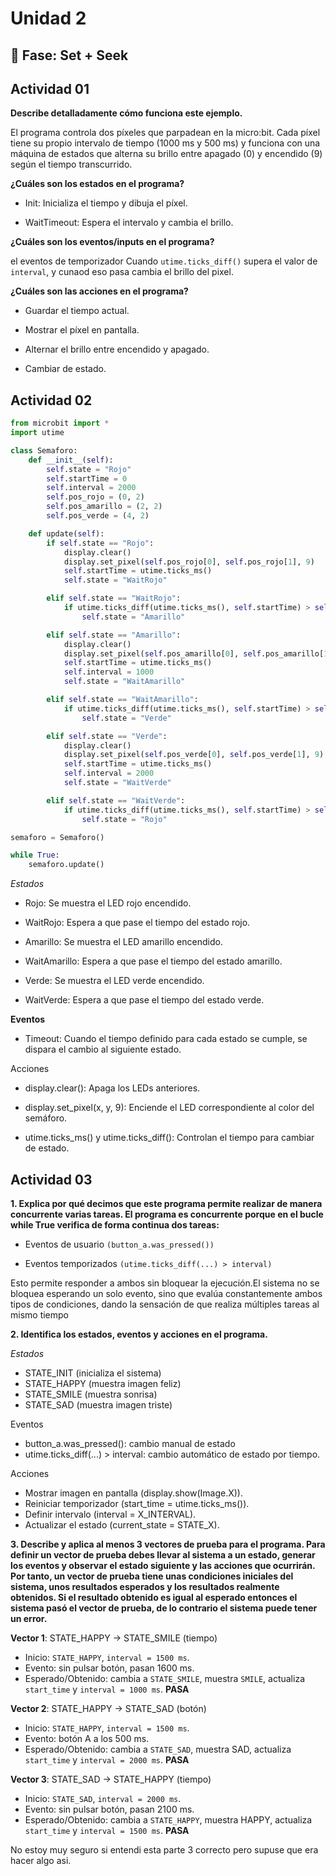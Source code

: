 # Unidad 2

## 🔎 Fase: Set + Seek

## Actividad 01
**Describe detalladamente cómo funciona este ejemplo.**

El programa controla dos píxeles que parpadean en la micro:bit. Cada píxel tiene su propio intervalo de tiempo (1000 ms y 500 ms) y funciona con una máquina de estados que alterna su brillo entre apagado (0) y encendido (9) según el tiempo transcurrido.


**¿Cuáles son los estados en el programa?**
- Init: Inicializa el tiempo y dibuja el píxel.

- WaitTimeout:  Espera el intervalo y cambia el brillo.

**¿Cuáles son los eventos/inputs en el programa?**

el eventos de temporizador Cuando `utime.ticks_diff()` supera el valor de `interval`, y cunaod eso pasa cambia el brillo del pixel.


**¿Cuáles son las acciones en el programa?**
- Guardar el tiempo actual.

- Mostrar el píxel en pantalla.

- Alternar el brillo entre encendido y apagado.

- Cambiar de estado.
  
## Actividad 02

```python
from microbit import *
import utime

class Semaforo:
    def __init__(self):
        self.state = "Rojo"
        self.startTime = 0
        self.interval = 2000  
        self.pos_rojo = (0, 2)
        self.pos_amarillo = (2, 2)
        self.pos_verde = (4, 2)

    def update(self):
        if self.state == "Rojo":
            display.clear()
            display.set_pixel(self.pos_rojo[0], self.pos_rojo[1], 9)
            self.startTime = utime.ticks_ms()
            self.state = "WaitRojo"

        elif self.state == "WaitRojo":
            if utime.ticks_diff(utime.ticks_ms(), self.startTime) > self.interval:
                self.state = "Amarillo"

        elif self.state == "Amarillo":
            display.clear()
            display.set_pixel(self.pos_amarillo[0], self.pos_amarillo[1], 9)
            self.startTime = utime.ticks_ms()
            self.interval = 1000
            self.state = "WaitAmarillo"

        elif self.state == "WaitAmarillo":
            if utime.ticks_diff(utime.ticks_ms(), self.startTime) > self.interval:
                self.state = "Verde"

        elif self.state == "Verde":
            display.clear()
            display.set_pixel(self.pos_verde[0], self.pos_verde[1], 9)
            self.startTime = utime.ticks_ms()
            self.interval = 2000
            self.state = "WaitVerde"

        elif self.state == "WaitVerde":
            if utime.ticks_diff(utime.ticks_ms(), self.startTime) > self.interval:
                self.state = "Rojo"

semaforo = Semaforo()

while True:
    semaforo.update()
```
*Estados*

- Rojo: Se muestra el LED rojo encendido.

- WaitRojo: Espera a que pase el tiempo del estado rojo.

- Amarillo: Se muestra el LED amarillo encendido.

- WaitAmarillo: Espera a que pase el tiempo del estado amarillo.

- Verde: Se muestra el LED verde encendido.

- WaitVerde: Espera a que pase el tiempo del estado verde.

**Eventos**

- Timeout: Cuando el tiempo definido para cada estado se cumple, se dispara el cambio al siguiente estado.

Acciones
- display.clear(): Apaga los LEDs anteriores.

- display.set_pixel(x, y, 9): Enciende el LED correspondiente al color del semáforo.

- utime.ticks_ms() y utime.ticks_diff(): Controlan el tiempo para cambiar de estado.

## Actividad 03

**1. Explica por qué decimos que este programa permite realizar de manera concurrente varias tareas.
   El programa es concurrente porque en el bucle while True verifica de forma continua dos tareas:**

- Eventos de usuario `(button_a.was_pressed())`

- Eventos temporizados `(utime.ticks_diff(...) > interval)`

Esto permite responder a ambos sin bloquear la ejecución.El sistema no se bloquea esperando un solo evento, sino que evalúa constantemente ambos tipos de condiciones, dando la sensación de que realiza múltiples tareas al mismo tiempo

**2. Identifica los estados, eventos y acciones en el programa.**

*Estados*

- STATE\_INIT (inicializa el sistema)
- STATE\_HAPPY (muestra imagen feliz)
- STATE\_SMILE (muestra sonrisa)
- STATE\_SAD (muestra imagen triste)

Eventos

- button\_a.was\_pressed(): cambio manual de estado 
- utime.ticks\_diff(...) > interval: cambio automático de estado por tiempo.

Acciones

- Mostrar imagen en pantalla (display.show(Image.X)).
- Reiniciar temporizador (start\_time = utime.ticks\_ms()).
- Definir intervalo (interval = X\_INTERVAL).
- Actualizar el estado (current\_state = STATE\_X).


**3. Describe y aplica al menos 3 vectores de prueba para el programa. Para definir un vector de prueba debes llevar al sistema a un estado, generar los eventos y observar el estado siguiente y las acciones que ocurrirán. Por tanto, un vector de prueba tiene unas condiciones iniciales del sistema, unos resultados esperados y los resultados realmente obtenidos. Si el resultado obtenido es igual al esperado entonces el sistema pasó el vector de prueba, de lo contrario el sistema puede tener un error.**

**Vector 1**: STATE\_HAPPY → STATE\_SMILE (tiempo)

- Inicio: `STATE_HAPPY`, `interval = 1500 ms`.
- Evento: sin pulsar botón, pasan 1600 ms.
- Esperado/Obtenido: cambia a `STATE_SMILE`, muestra `SMILE`, actualiza `start_time` y `interval = 1000 ms`. **PASA**


**Vector 2**: STATE\_HAPPY → STATE\_SAD (botón)

- Inicio: `STATE_HAPPY`, `interval = 1500 ms`.
- Evento: botón A a los 500 ms.
- Esperado/Obtenido: cambia a `STATE_SAD`, muestra SAD, actualiza `start_time` y `interval = 2000 ms`. **PASA**



**Vector 3**: STATE\_SAD → STATE\_HAPPY (tiempo)

- Inicio: `STATE_SAD`, `interval = 2000 ms`.
- Evento: sin pulsar botón, pasan 2100 ms.
- Esperado/Obtenido: cambia a `STATE_HAPPY`, muestra HAPPY, actualiza `start_time` y `interval = 1500 ms`. **PASA**

No estoy muy seguro si entendi esta parte 3 correcto pero supuse que era hacer algo asi.


